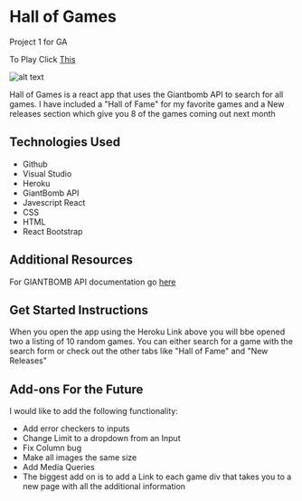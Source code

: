 # Hall of Games

Project 1 for GA

To Play Click [This](https://hall-of-games.herokuapp.com/)

![alt text](./images/HallOfGames.png)

Hall of Games is a react app that uses the Giantbomb API to search for all games. I have included a "Hall of Fame" for my favorite games and a New releases section which give you 8 of the games coming out next month

## Technologies Used

- Github
- Visual Studio
- Heroku
- GiantBomb API
- Javescript React
- CSS
- HTML
- React Bootstrap

## Additional Resources

For GIANTBOMB API documentation go [here](https://www.giantbomb.com/api/documentation/)

## Get Started Instructions

When you open the app using the Heroku Link above you will bbe opened two a listing of 10 random games. You can either search for a game with the search form or check out the other tabs like "Hall of Fame" and "New Releases"

## Add-ons For the Future

I would like to add the following functionality:

- Add error checkers to inputs
- Change Limit to a dropdown from an Input
- Fix Column bug
- Make all images the same size
- Add Media Queries
- The biggest add on is to add a Link to each game div that takes you to a new page with all the additional information
